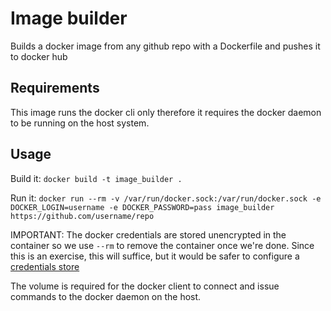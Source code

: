 # Image builder

Builds a docker image from any github repo with a Dockerfile and pushes it to docker hub

## Requirements

This image runs the docker cli only therefore it requires the docker daemon to be running on the host system.

## Usage

Build it: `docker build -t image_builder .`

Run it: `docker run --rm -v /var/run/docker.sock:/var/run/docker.sock -e DOCKER_LOGIN=username -e DOCKER_PASSWORD=pass image_builder https://github.com/username/repo`

IMPORTANT: The docker credentials are stored unencrypted in the container so we use `--rm` to remove the container once we're done. Since this is an exercise, this will suffice, but it would be safer to configure a [credentials store](https://docs.docker.com/engine/reference/commandline/login/#credentials-store)

The volume is required for the docker client to connect and issue commands to the docker daemon on the host.
